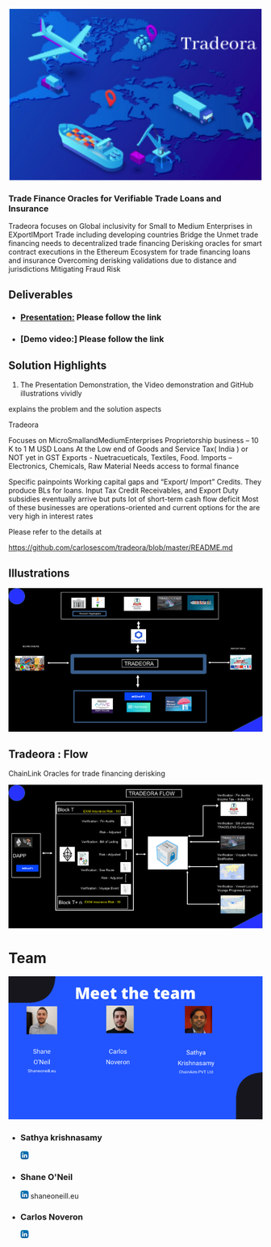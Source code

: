 
<p align="center">
  <img width="500"  src="images/Tradeora.png">
</p>

### Trade Finance Oracles for Verifiable Trade Loans and Insurance

Tradeora focuses on 
    Global inclusivity for Small to Medium Enterprises in EXportIMport Trade including developing countries 
    Bridge the Unmet trade financing needs to decentralized trade financing 
    Derisking oracles for smart contract executions in the Ethereum Ecosystem for trade financing loans and insurance
    Overcoming derisking validations due to distance and jurisdictions
    Mitigating Fraud Risk


## Deliverables

* ### [Presentation:](https://drive.google.com/file/d/1YIOu-1YIAvzzAfT118pZpPWD9uhG1Qbl/view?usp=sharing) Please follow the link

* ### [Demo video:] Please follow the link


## Solution Highlights  


1. The Presentation Demonstration, the Video demonstration and GitHub illustrations vividly

explains the problem and the solution aspects

Tradeora 

  Focuses on MicroSmallandMediumEnterprises 
      Proprietorship business –  10 K to 1 M USD Loans 
      At the Low end of Goods and Service Tax( India ) or NOT yet in GST
      Exports - Nuetracueticals, Textiles, Food. Imports – Electronics, Chemicals, Raw Material
      Needs access to formal finance
      
  Specific painpoints
      Working capital gaps and “Export/ Import” Credits. They produce BLs for loans. 
      Input Tax Credit Receivables, and Export Duty subsidies eventually arrive but puts lot of short-term cash flow deficit
      Most of these businesses are operations-oriented and current options for the are very high in interest rates


Please refer to the details at 

https://github.com/carlosescom/tradeora/blob/master/README.md


## Illustrations

<img src="images/TradeoraSchematic.png">


## Tradeora :  Flow

ChainLink Oracles for trade financing derisking

<img src="images/TradeoraFlow.png">


# Team

 <img src="images/TradeoraTeam.png"> 

* ### Sathya krishnasamy
   [<img src="images/linkedin.png">](https://www.linkedin.com/in/sathya-krishnasamy-3b369a20/)

 * ### Shane O'Neil 
   [<img src="images/linkedin.png">](https://www.linkedin.com/in/shaneoneill1995/)   shaneoneill.eu


 * ### Carlos Noveron
   [<img src="images/linkedin.png">](https://www.linkedin.com/in/carlos-noveron)   
  

